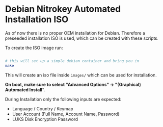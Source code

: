 # Debian Nitrokey Automated Installation ISO

As of now there is no proper OEM installation for Debian. Therefore
a preseeded installation ISO is used, which can be created with these 
scripts.

To create the ISO image run:
```bash

# this will set up a simple debian container and bring you in
make

```

This will create an iso file inside `images/` which can be used for installation.

**On boot, make sure to select "Advanced Options" -> "(Graphical) Automated Install".**

During Installation only the following inputs are expected:
* Language / Country / Keymap
* User Account (Full Name, Account Name, Password)
* LUKS Disk Encryption Password

